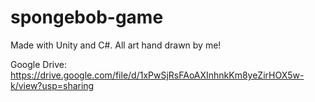 # spongebob-game
Made with Unity and C#. All art hand drawn by me!

Google Drive: https://drive.google.com/file/d/1xPwSjRsFAoAXInhnkKm8yeZirHOX5w-k/view?usp=sharing
